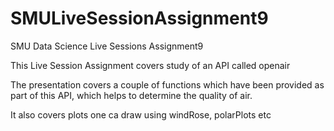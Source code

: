 # SMULiveSessionAssignment9
SMU Data Science Live Sessions Assignment9

This Live Session Assignment covers study of an API called openair

The presentation covers a couple of functions which have been provided as part of this API, which helps to determine the quality of air.

It also covers plots one ca draw using windRose, polarPlots etc
